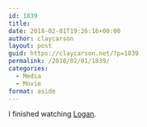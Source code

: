 ```yaml
---
id: 1839
title: 
date: 2018-02-01T19:26:16+00:00
author: claycarson
layout: post
guid: https://claycarson.net/?p=1839
permalink: /2018/02/01/1839/
categories:
  - Media
  - Movie
format: aside
---
```

I finished watching [Logan](http://imdb.com/title/tt3315342/).